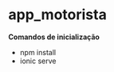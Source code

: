 # app_motorista
<b>Comandos de inicialização</b>
  <ul>
    <li>
      npm install
    </li>
    <li>
      ionic serve
    </li
  </ul>
